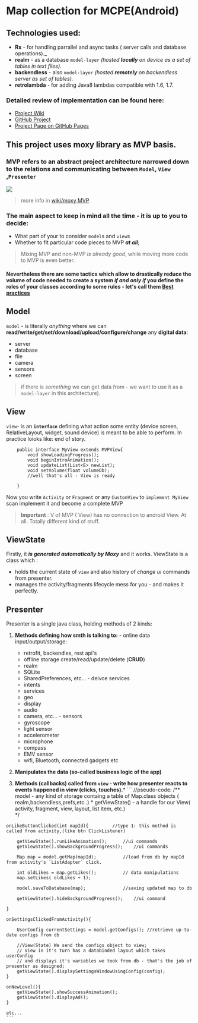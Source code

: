 # Map collection for MCPE(Android)


## Technologies used:
- **Rx** - for handling parrallel and async tasks ( server calls and database operations)._  
- **realm** - as a database `model-layer` _(hosted **locally** on device as a set of tables in text files)._
- **backendless** - also `model-layer` _(hosted **remotely** on backendless server as set of tables)._
- **retrolambda** - for adding Java8 lambdas compatible with 1.6, 1.7.

### Detailed review of implementation can be found here:
- [Project Wiki]()
- [GitHub Project](https://github.com/ffive/mcpe-maps-mvp/projects/1)
- [Project Page on GitHub Pages](https://ffive.github.com/mcpe-maps-mvp)

## This project uses moxy library as MVP basis.

### MVP refers to an abstract project architecture narrowed down to the relations and communicating  between `Model`, `View` ,`Presenter`

![](https://camo.githubusercontent.com/d0a4baaa8261d93d56367a0d82f3be91abdd95bf/68747470733a2f2f686162726173746f726167652e6f72672f66696c65732f6132652f6235312f3862342f61326562353138623436356134646639623437653638373934353139323730642e676966)

>more info in [wiki/moxy MVP](https://github.com/ffive/mcpe-maps-mvp/wiki/Moxy-MVP)

###  The main aspect to keep in mind all the time - it is up to you to decide:
- What part of your to consider `model`s and `view`s
- Whether to fit particular code pieces to MVP _**at all**_;
  
>Mixing MVP and non-MVP *is already good*, while moving more code to MVP is even better.


#### Nevertheless there are some tactics which allow to drastically reduce the volume of code needed to create a system _if and **only if**_ **you define the roles of your classes** according to some rules - let's call them [**Best practices**](https://github.com/ffive/mcpe-maps-mvp/wiki/Best-Practices)

## Model
  `model` - is literally _anything_ where we can **read/write/get/set/download/upload/configure/change** any **digital data**:
  
- server
- database
- file
- camera
- sensors
- screen
>if there is _something_ we can get data from - we want to use it as a `model-layer` in this architecture).
 
 
## View
  `view`- is an **`interface`** defining what action some entity (device screen, RelativeLayout, widget, sound device)  is meant to be able to perform. In practice loioks like: 
end of story.
```
	public interface MyView extends MVPView{
		void showLoadingProgress();
		void beginIntroAnimation();
		void updateList(List<E> newList);
		void setVolume(float volumeDb);
		//well that's all - View is ready

	}
```	
Now you write `Activity` or `Fragment` or any `CustomView` to `implement MyView` scan implement it and become a complete MVP

>**Important** : V of MVP ( View) has no connection to android View. At all. Totally different kind of stuff. 

## ViewState
  Firstly, it **_is generated automatically by Moxy_** and it works.
  ViewState is a class which :
  
- holds the current state of `view` and also history of _change ui_ commands from presenter.
- manages the activity/fragments lifecycle mess for you - and makes it perfectly.
  
## Presenter
Presenter is a single java class, holding methods of 2 kinds:

  1. **Methods defining how smth is talking to:**
    - online data input/output/storage:
      - retrofit, backendles, rest api's  
      - offline storage create/read/update/delete (**CRUD**)
      - realm
      - SQLite
      - SharedPreferences, etc...
    - deivce services
      - intents
      - services
      - geo
      - display
      - audio
      - camera, etc...
    - sensors
      - gyroscope
      - light sensor
      - accelerometer
      - microphone
      - compass
      - EMV sensor
      - wifi, Bluetooth, connected gadgets etc
      
  2. **Manipulates the data (so-called business logic of the app)** 
  
  3. **Methods (callbacks) called from `view` - write how presenter reacts to events happened in view (clicks, touches).***
	```
	//pseudo-code:
	/** model -  any kind of storage containg a table of Map.class objects ( realm,backendless,prefs,etc..)
	*	getViewState() - a handle for our View( activity, fragment, view, layout, list item, etc.)		
	*/	

	onLikeButtonClicked(int mapId){			//type 1: this method is called from activity,(like btn ClickListener)
		
		getViewState().runLikeAnimation();		//ui commands
		getViewState().showBackgroundProgress();	//ui commands
		
		Map map = model.getMap(mapId); 		 	//load from db by mapId from activity's `ListAdapter` click.
		
		int oldLikes = map.getLikes();			// data manipulations
		map.setLikes( oldLikes + 1);
	
		model.saveToDatabase(map);    			//saving updated map to db 
		
		getViewState().hideBackgroundProgress();	//ui command
		
	}

	onSettingsClickedFromActivity(){
		
		UserConfig currentSettings = model.getConfigs(); //retrieve up-to-date configs from db
	
		//View(State) We send the configs object to view;
		// View in it's turn has a databinded layout which takes userConfig 
		// and displays it's variables we took from db - that's the job of presenter as designed;
		getViewState().displaySettingsWindowUsingConfig(config); 	
	}

	onNewLevel(){
		getViewState().showSuccessAnimation();
		getViewState().displayAd();
	}
	
	etc...
	```

